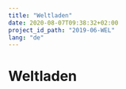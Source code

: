 ```yaml
---
title: "Weltladen"
date: 2020-08-07T09:38:32+02:00
project_id_path: "2019-06-WEL"
lang: "de"
---
```

# Weltladen
